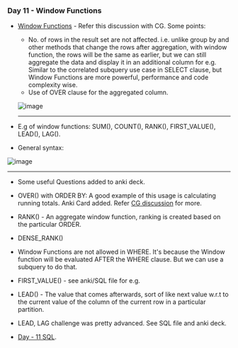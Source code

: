 ### Day 11 - Window Functions

- [Window Functions](https://chat.openai.com/c/d09c4886-028d-46ae-991b-a91e8d9f2b7f) - Refer this discussion with CG. Some points:
    + No. of rows in the result set are not affected. i.e. unlike group by and other methods that change the rows after aggregation, with window function, the rows will be the same as earlier, but we can still aggregate the data and display it in an additional column for e.g. Similar to the correlated subquery use case in SELECT clause, but Window Functions are more powerful, performance and code complexity wise.
    + Use of OVER clause for the aggregated column.
  
  ![image](https://github.com/vishpant76/15-days-postgres/assets/18080911/bc29ad83-4870-4193-81a7-e3432b0c7917)

  ---

- E.g of window functions: SUM(), COUNT(), RANK(), FIRST_VALUE(), LEAD(), LAG().

- General syntax:

![image](https://github.com/vishpant76/15-days-postgres/assets/18080911/7d3b1983-c5f7-4983-b5b0-91bf1b3ff4b4)

---

- Some useful Questions added to anki deck.

- OVER() with ORDER BY: A good example of this usage is calculating running totals. Anki Card added. Refer [CG discussion](https://chat.openai.com/c/6cba7a91-e38a-4521-8db8-3f1e3d9b6266) for more.

- RANK() - An aggregate window function, ranking is created based on the particular ORDER.
- DENSE_RANK()
  
- Window Functions are not allowed in WHERE. It's because the Window function will be evaluated AFTER the WHERE clause. But we can use a subquery to do that.

- FIRST_VALUE() - see anki/SQL file for e.g.

- LEAD() - The value that comes afterwards, sort of like next value w.r.t to the current value of the column of the current row in a particular partition.

- LEAD, LAG challenge was pretty advanced. See SQL file and anki deck.

- [Day - 11 SQL](https://github.com/vishpant76/15-days-postgres/blob/main/Section-11/day-11-sql.sql).
